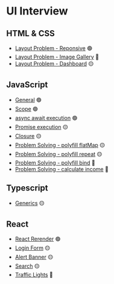 # UI Interview


## HTML & CSS

- [Layout Problem - Reponsive](skills/HTML&CSS/layout-1.md) 🟢
- [Layout Problem - Image Gallery](skills/HTML&CSS/layout-2.md) 🔴
- [Layout Problem - Dashboard](skills/HTML&CSS/layout-3.md) 🟡

## JavaScript

- [General](skills/JavaScript/general.md) 🟢
- [Scope](skills/JavaScript/scope.md) 🟢
- [async await execution](skills/JavaScript/asyncAwait.md) 🟢
- [Promise execution](skills/JavaScript/promise.md) 🟡 
- [Closure](skills/JavaScript/closure.md) 🟡
- [Problem Solving - polyfill flatMap](skills/JavaScript/polyfillFlatMap.md) 🟡
- [Problem Solving - polyfill repeat](skills/JavaScript/polyfillRepeat.md) 🟡
- [Problem Solving - polyfill bind](skills/JavaScript/polyfillBind.md) 🔴
- [Problem Solving - calculate income](skills/JavaScript/calculateIncome.md) 🔴


## Typescript

- [Generics](skills/Typescript/generics.md)  🟡

## React

- [React Rerender](skills/React/rerender.md)  🟢
- [Login Form](skills/React/loginForm.md)  🟡
- [Alert Banner](skills/React/alertBanner.md)  🟡
- [Search](skills/React/search.md)  🟡
- [Traffic Lights](skills/React/trafficLights.md)  🔴


<!-- 
**Tags:** 🟢
**Tags:** 🟡
**Tags:** 🔴 
-->